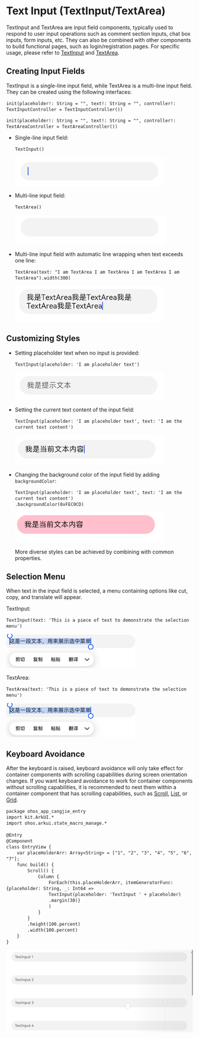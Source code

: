 # Text Input (TextInput/TextArea)

TextInput and TextArea are input field components, typically used to respond to user input operations such as comment section inputs, chat box inputs, form inputs, etc. They can also be combined with other components to build functional pages, such as login/registration pages. For specific usage, please refer to [TextInput](../../../reference/source_en/arkui-cj/cj-text-input-textinput.md) and [TextArea](../../../reference/source_en/arkui-cj/cj-text-input-textarea.md).

## Creating Input Fields

TextInput is a single-line input field, while TextArea is a multi-line input field. They can be created using the following interfaces:

```cangjie
init(placeholder!: String = "", text!: String = "", controller!: TextInputController = TextInputController())
```

```cangjie
init(placeholder!: String = "", text!: String = "", controller!: TextAreaController = TextAreaController())
```

- Single-line input field:

    ```cangjie
    TextInput()
    ```

    ![Text](figures/Text.png)

- Multi-line input field:

    ```cangjie
    TextArea()
    ```

    ![Text1](figures/Text1.png)

- Multi-line input field with automatic line wrapping when text exceeds one line:

    ```cangjie
    TextArea(text: "I am TextArea I am TextArea I am TextArea I am TextArea").width(300)
    ```

    ![Text2](figures/Text2.png)

## Customizing Styles

- Setting placeholder text when no input is provided:

    ```cangjie
    TextInput(placeholder: 'I am placeholder text')
    ```

    ![Text10](figures/Text10.png)

- Setting the current text content of the input field:

    ```cangjie
    TextInput(placeholder: 'I am placeholder text', text: 'I am the current text content')
    ```

    ![Text11](figures/Text11.png)

- Changing the background color of the input field by adding `backgroundColor`:

    ```cangjie
    TextInput(placeholder: 'I am placeholder text', text: 'I am the current text content')
    .backgroundColor(0xFEC0CD)
    ```

    ![Text12](figures/Text12.png)

    More diverse styles can be achieved by combining with common properties.

## Selection Menu

When text in the input field is selected, a menu containing options like cut, copy, and translate will appear.

TextInput:

```cangjie
TextInput(text: 'This is a piece of text to demonstrate the selection menu')
```

![Text13](figures/Text13.png)

TextArea:

```cangjie
TextArea(text: 'This is a piece of text to demonstrate the selection menu')
```

![Text13](figures/Text13.png)

## Keyboard Avoidance

After the keyboard is raised, keyboard avoidance will only take effect for container components with scrolling capabilities during screen orientation changes. If you want keyboard avoidance to work for container components without scrolling capabilities, it is recommended to nest them within a container component that has scrolling capabilities, such as [Scroll](../../../reference/source_en/arkui-cj/cj-scroll-swipe-scroll.md), [List](../../../reference/source_en/arkui-cj/cj-scroll-swipe-list.md), or [Grid](../../../reference/source_en/arkui-cj/cj-scroll-swipe-grid.md).

```cangjie
package ohos_app_cangjie_entry
import kit.ArkUI.*
import ohos.arkui.state_macro_manage.*

@Entry
@Component
class EntryView {
    var placeHolderArr: Array<String> = ["1", "2", "3", "4", "5", "6", "7"];
    func build() {
        Scroll() {
            Column {
                ForEach(this.placeHolderArr, itemGeneratorFunc: {placeholder: String, _: Int64 =>
                TextInput(placeholder: 'TextInput ' + placeholder)
                .margin(30)}
                )
            }
        }
        .height(100.percent)
        .width(100.percent)
    }
}
```

![textinputkeyboardavoid](figures/TextInputKeyboardAvoid.gif)